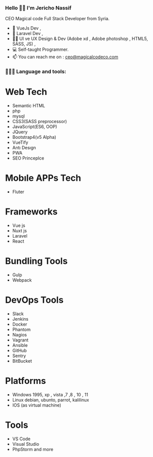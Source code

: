 ### Hello 👋🏻 I'm Jericho Nassif


CEO Magical code Full Stack Developer from Syria.

- 🐳 VueJs Dev , 
- 🐳 Laravel Dev , 
- 🐱‍🏍 UI ve UX Design & Dev (Adobe xd , Adobe photoshop , HTML5, SASS, JS) ,
- 💻 Self-taught Programmer.
- 📫 You can reach me on : ceo@magicalcodeco.com


### 👨🏻‍💻 Language and tools: 
# Web Tech
- Semantic HTML
- php
- mysql
- CSS3(SASS preprocessor)
- JavaScript(ES6, OOP)
- JQuery
- Bootstrap4(v5 Alpha)
- VueTify
- Antı Desıgn
- PWA
- SEO Princeplce

# Mobıle APPs Tech
- Fluter

# Frameworks
- Vue js
- Nuxt js
- Laravel
- React

# Bundling Tools
- Gulp
- Webpack

# DevOps Tools
- Slack
- Jenkins
- Docker
- Phantom
- Nagios
- Vagrant
- Ansible
- GitHub
- Sentry
- BitBucket

# Platforms
- Windows 1995, xp , vista ,7 ,8 , 10 , 11
- Linux debian, ubunto, parrot, kalilinux
- IOS (as virtual machine)

# Tools
- VS Code
- Visual Studio
- PhpStorm and more

